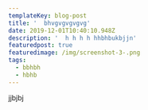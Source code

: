```yaml
---
templateKey: blog-post
title: '  bhvgvgvgvgvg'
date: 2019-12-01T10:40:10.948Z
description: '  h h h h hhbhbukbjjn'
featuredpost: true
featuredimage: /img/screenshot-3-.png
tags:
  - bbhbh
  - hbhb
---
```

jjbjbj

